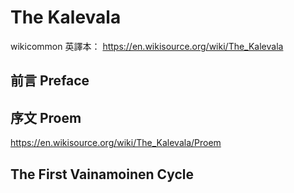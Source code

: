 # The Kalevala

wikicommon 英譯本： https://en.wikisource.org/wiki/The_Kalevala

## 前言 Preface

## 序文 Proem

https://en.wikisource.org/wiki/The_Kalevala/Proem

## The First Vainamoinen Cycle
